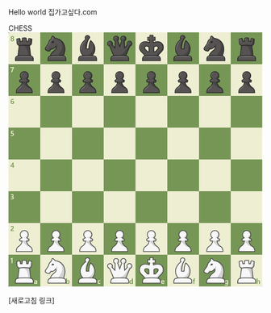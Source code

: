 <html>

<body>
  Hello world
집가고싶다.com

  <p>
    CHESS
    <br>
    <img src="Image/체스.png"
  </p>

  <p>
    [새로고침 링크]
  </p>
</body>

</html>
